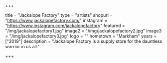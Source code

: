 +++

title = "Jackalope Factory"
type = "artists"
shopurl = "https://www.jackalopefactory.com/"
instagram = "https://www.instagram.com/jackalopefactory"
featured = "/img/jackalopefactory1.jpg"
image2 = "/img/jackalopefactory2.jpg"
image3 = "/img/jackalopefactory3.jpg"
logo = ""
hometown = "Markham"
years = ["2019"]
description = "Jackalope Factory is a supply store for the dauntless warrior in us all."

+++
